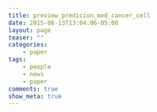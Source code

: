 ```yaml
---
title: preview_predicion_med_cancer_cell
date: 2015-06-13T13:04:06-05:00
layout: page
teaser: ""
categories:
    - paper
tags:
    - people
    - news
    - paper
comments: true
show_meta: true
---
```

